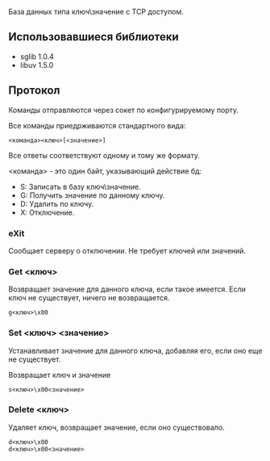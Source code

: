 База данных типа ключ\значение с TCP доступом. 


## Использовавшиеся библиотеки

- sglib 1.0.4 
- libuv 1.5.0

## Протокол

Команды отправляются через сокет по конфигурируемому порту.

Все команды приедрживаются стандартного вида:

    <команда><ключ>[<значение>]

Все ответы соответствуют одному и тому же формату.

<команда> - это один байт, указывающий действие бд:

- S: Записать в базу ключ\значение.
- G: Получить значение по данному ключу.
- D: Удалить по ключу.
- X: Отключение.


### eXit

Сообщает серверу о отключении. 
Не требует ключей или значений.

### Get <ключ>

Возвращает значение для данного ключа, если такое имеется.
Если ключ не существует, ничего не возвращается.

    g<ключ>\x00

### Set <ключ> <значение>

Устанавливает значение для данного ключа, добавляя его, если оно еще не существует.

Возвращает ключ и значение

    s<ключ>\x00<значение>

### Delete <ключ>

Удаляет ключ, возвращает значение, если оно существовало.

    d<ключ>\x00
    d<ключ>\x00<значение>

###
